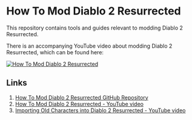 # How To Mod Diablo 2 Resurrected

This repository contains tools and guides relevant to modding Diablo 2 Resurrected.

There is an accompanying YouTube video about modding Diablo 2 Resurrected, which can be found here:

[![How To Mod Diablo 2 Resurrected](https://img.youtube.com/vi/RMquP82QHGw/0.jpg)](https://www.youtube.com/watch?v=RMquP82QHGw)

## Links

1. [How To Mod Diablo 2 Resurrected GitHub Repository](https://github.com/HighTechLowIQ/ModdingDiablo2Resurrected)
2. [How To Mod Diablo 2 Resurrected - YouTube video](https://www.youtube.com/watch?v=RMquP82QHGw)
3. [Importing Old Characters into Diablo 2 Resurrected - YouTube video](https://www.youtube.com/watch?v=VqSrUiq1eQo)